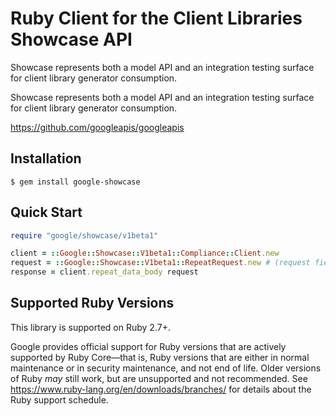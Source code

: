 # Ruby Client for the Client Libraries Showcase API

Showcase represents both a model API and an integration testing surface for client library generator consumption.

Showcase represents both a model API and an integration testing surface for client library generator consumption.

https://github.com/googleapis/googleapis

## Installation

```
$ gem install google-showcase
```

## Quick Start

```ruby
require "google/showcase/v1beta1"

client = ::Google::Showcase::V1beta1::Compliance::Client.new
request = ::Google::Showcase::V1beta1::RepeatRequest.new # (request fields as keyword arguments...)
response = client.repeat_data_body request
```

## Supported Ruby Versions

This library is supported on Ruby 2.7+.

Google provides official support for Ruby versions that are actively supported
by Ruby Core—that is, Ruby versions that are either in normal maintenance or
in security maintenance, and not end of life. Older versions of Ruby _may_
still work, but are unsupported and not recommended. See
https://www.ruby-lang.org/en/downloads/branches/ for details about the Ruby
support schedule.
